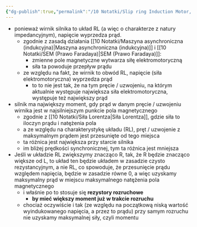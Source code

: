 ```yaml
---
{"dg-publish":true,"permalink":"/10 Notatki/Slip ring Induction Motor, How it works/","tags":["input/video"]}
---
```


* ponieważ wirnik silnika to układ RL (a więc o charakterze z natury impedancyjnym), napięcie wyprzedza prąd.
	* zgodnie z zasadą działania [[10 Notatki/Maszyna asynchroniczna (indukcyjna)\|Maszyna asynchroniczna (indukcyjna)]] i [[10 Notatki/SEM (Prawo Faradaya)\|SEM (Prawo Faradaya)]]:
		* zmienne pole magnetyczne wytwarza siłę elektromotoryczną
		* siła ta powoduje przepływ prądu
	* ze względu na fakt, że wirnik to obwód RL, napięcie (siła elektromotoryczna) wyprzedza prąd
		* to to nie jest tak, że na tym pręcie / uzwojeniu, na którym aktualnie występuje największa siła elektromotoryczna, występuje też największy prąd
* silnik ma największy moment, gdy prąd w danym pręcie / uzwojeniu wirnika jest w najsilniejszym punkcie pola magnetycznego
	* zgodnie z [[10 Notatki/Siła Lorentza\|Siła Lorentza]], gdzie siła to iloczyn prądu i natężenia pola
	* a ze względu na charakterystykę układu (RL), pręt / uzwojenie z maksymalnym prądem jest przesunięte od tego miejsca
	* ta różnica jest największa przy starcie silnika
	* im bliżej prędkości synchronicznej, tym ta różnica jest mniejsza
* Jeśli w układzie RL zwiększymy znacząco R, tak, że R będzie znacząco większe od L, to układ ten będzie układem w zasadzie czysto rezystancyjnym, a nie RL, co spowoduje, że przesunięcie prądu względem napięcia, będzie w zasadzie równe 0, a więc uzyskamy maksymalny prąd w miejscu maksymalnego natężenia pola magnetycznego
	* i właśnie po to stosuje się **rezystory rozruchowe**
		* **by mieć większy moment już w trakcie rozruchu**
	* chociaż oczywiście i tak (ze względu na początkową niską wartość wyindukowanego napięcia, a przez to prądu) przy samym rozruchu nie uzyskamy maksymalnej siły, czyli momentu